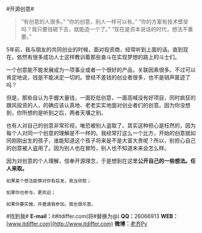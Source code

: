 #开源创意#

>“有创意的人很多。”
>“你的创意，别人一样可以有。”
>“你的方案有技术壁垒吗？我只要钱砸下去，就能造一个了。”
>“现在是资本说话的时代，想法不重要。”

5年前，我与朋友的共同创业的时候，面对投资商，经常听到上面的话。直到现在，依然有很多成功人士这样教训着那些奋斗在实现梦想的路上的斗士们。

一个创意能不能发展成为一项事业或者一个很好的产品，关联因素很多。不过可以肯定地说，钱是不能决定一切的。曾经不差钱的创业者很多，也不是销声匿迹了吗？

但是，那些自认为手握大量钱，一面贬低创意，一面高喊没有好项目，同时疯狂的跟风投资的人，的确应该认真地、老老实实地面对创业者们的创意。因为你没想到，你所想的是听到之后，两者天壤之别。

也有人对自己的创意非常珍视，唯恐被别人盗取了。其实这种担心是枉然的，因为每个人对同一个创意的理解是不一样的。我经常打这么一个比方，开始的创意就如同刚刚出生的孩子，谁能知道这个孩子将来是不是大富大贵呢？所以，别担心自己的创意被人盗用了。因为别人也在冒险，别人也不知道未来会怎么样。

因为对创意的个人理解，信奉开源理念，于是想到在这里<strong>公开自己的一些想法。任人来取。</strong>

	如果某个想法能够对你有启发，我当欣慰；

	如果你也参与，更欢迎；

	如果你要实施，并邀请我参加，我也很乐意。

#找到我#
<strong>E-mail：</strong>it#itdiffer.com(将#替换为@)
<strong>QQ：</strong>26066913
<strong>WEB：</strong>[www.itdiffer.com](http://www.itdiffer.com)
<strong>微博：</strong>[老齐Py](http://weibo.com/qiwsir)
